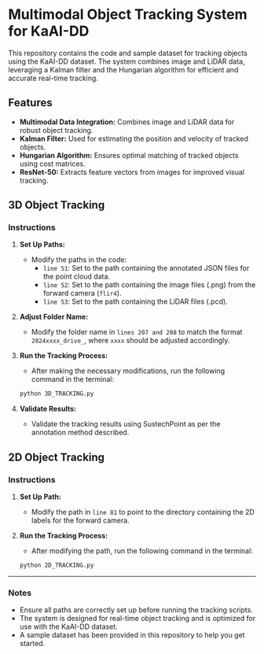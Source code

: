 # Multimodal Object Tracking System for KaAI-DD

This repository contains the code and sample dataset for tracking objects using the KaAI-DD dataset. The system combines image and LiDAR data, leveraging a Kalman filter and the Hungarian algorithm for efficient and accurate real-time tracking.

## Features
- **Multimodal Data Integration:** Combines image and LiDAR data for robust object tracking.
- **Kalman Filter:** Used for estimating the position and velocity of tracked objects.
- **Hungarian Algorithm:** Ensures optimal matching of tracked objects using cost matrices.
- **ResNet-50:** Extracts feature vectors from images for improved visual tracking.

## 3D Object Tracking

### Instructions
1. **Set Up Paths:**
   - Modify the paths in the code:
     - `line 51`: Set to the path containing the annotated JSON files for the point cloud data.
     - `line 52`: Set to the path containing the image files (.png) from the forward camera (`flir4`).
     - `line 53`: Set to the path containing the LiDAR files (.pcd).
   
2. **Adjust Folder Name:**
   - Modify the folder name in `lines 207 and 208` to match the format `2024xxxx_drive_`, where `xxxx` should be adjusted accordingly.

3. **Run the Tracking Process:**
   - After making the necessary modifications, run the following command in the terminal:

   ```bash
   python 3D_TRACKING.py

4. **Validate Results:**
   - Validate the tracking results using SustechPoint as per the annotation method described.

## 2D Object Tracking

### Instructions
1. **Set Up Path:**
   - Modify the path in `line 81` to point to the directory containing the 2D labels for the forward camera.

2. **Run the Tracking Process:**
   - After modifying the path, run the following command in the terminal:
     
   ```bash
   python 2D_TRACKING.py

---

### Notes
- Ensure all paths are correctly set up before running the tracking scripts.
- The system is designed for real-time object tracking and is optimized for use with the KaAI-DD dataset.
- A sample dataset has been provided in this repository to help you get started.
